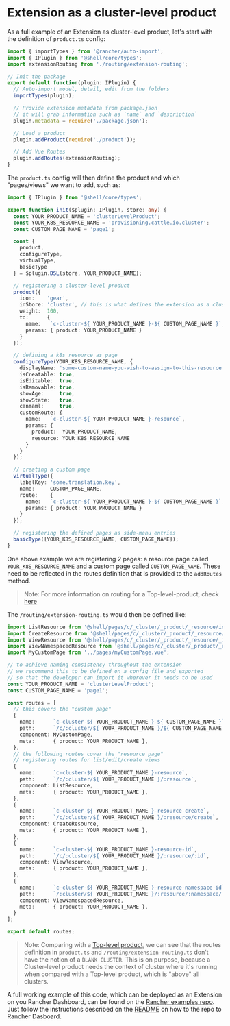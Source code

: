 # Extension as a cluster-level product
As a full example of an Extension as cluster-level product, let's start with the definition of `product.ts` config:

```ts
import { importTypes } from '@rancher/auto-import';
import { IPlugin } from '@shell/core/types';
import extensionRouting from './routing/extension-routing';

// Init the package
export default function(plugin: IPlugin) {
  // Auto-import model, detail, edit from the folders
  importTypes(plugin);

  // Provide extension metadata from package.json
  // it will grab information such as `name` and `description`
  plugin.metadata = require('./package.json');

  // Load a product
  plugin.addProduct(require('./product'));

  // Add Vue Routes
  plugin.addRoutes(extensionRouting);
}
```

The `product.ts` config will then define the product and which "pages/views" we want to add, such as:

```ts
import { IPlugin } from '@shell/core/types';

export function init($plugin: IPlugin, store: any) {
  const YOUR_PRODUCT_NAME = 'clusterLevelProduct';
  const YOUR_K8S_RESOURCE_NAME = 'provisioning.cattle.io.cluster';
  const CUSTOM_PAGE_NAME = 'page1';

  const {
    product,
    configureType,
    virtualType,
    basicType
  } = $plugin.DSL(store, YOUR_PRODUCT_NAME);

  // registering a cluster-level product
  product({
    icon:    'gear',
    inStore: 'cluster', // this is what defines the extension as a cluster-level product
    weight:  100,
    to:      {
      name:   `c-cluster-${ YOUR_PRODUCT_NAME }-${ CUSTOM_PAGE_NAME }`,
      params: { product: YOUR_PRODUCT_NAME }
    }
  });

  // defining a k8s resource as page
  configureType(YOUR_K8S_RESOURCE_NAME, {
    displayName: 'some-custom-name-you-wish-to-assign-to-this-resource',
    isCreatable: true,
    isEditable:  true,
    isRemovable: true,
    showAge:     true,
    showState:   true,
    canYaml:     true,
    customRoute: {
      name:   `c-cluster-${ YOUR_PRODUCT_NAME }-resource`,
      params: {
        product:  YOUR_PRODUCT_NAME,
        resource: YOUR_K8S_RESOURCE_NAME
      }
    }
  });

  // creating a custom page
  virtualType({
    labelKey: 'some.translation.key',
    name:     CUSTOM_PAGE_NAME,
    route:    {
      name:   `c-cluster-${ YOUR_PRODUCT_NAME }-${ CUSTOM_PAGE_NAME }`,
      params: { product: YOUR_PRODUCT_NAME }
    }
  });

  // registering the defined pages as side-menu entries
  basicType([YOUR_K8S_RESOURCE_NAME, CUSTOM_PAGE_NAME]);
}

```

One above example we are registering 2 pages: a resource page called `YOUR_K8S_RESOURCE_NAME` and a custom page called `CUSTOM_PAGE_NAME`. These need to be reflected in the routes definition that is provided to the `addRoutes` method.

> Note: For more information on routing for a Top-level-product, check [here](../api/nav/routing.md#routes-definition-for-an-extension-as-a-top-level-product)

The `/routing/extension-routing.ts` would then be defined like:

```ts
import ListResource from '@shell/pages/c/_cluster/_product/_resource/index.vue';
import CreateResource from '@shell/pages/c/_cluster/_product/_resource/create.vue';
import ViewResource from '@shell/pages/c/_cluster/_product/_resource/_id.vue';
import ViewNamespacedResource from '@shell/pages/c/_cluster/_product/_resource/_namespace/_id.vue';
import MyCustomPage from '../pages/myCustomPage.vue';

// to achieve naming consistency throughout the extension
// we recommend this to be defined on a config file and exported
// so that the developer can import it wherever it needs to be used
const YOUR_PRODUCT_NAME = 'clusterLevelProduct';
const CUSTOM_PAGE_NAME = 'page1';

const routes = [
  // this covers the "custom page"
  {
    name:      `c-cluster-${ YOUR_PRODUCT_NAME }-${ CUSTOM_PAGE_NAME }`,
    path:      `/c/:cluster/${ YOUR_PRODUCT_NAME }/${ CUSTOM_PAGE_NAME }`,
    component: MyCustomPage,
    meta:      { product: YOUR_PRODUCT_NAME },
  },
  // the following routes cover the "resource page"
  // registering routes for list/edit/create views
  {
    name:      `c-cluster-${ YOUR_PRODUCT_NAME }-resource`,
    path:      `/c/:cluster/${ YOUR_PRODUCT_NAME }/:resource`,
    component: ListResource,
    meta:      { product: YOUR_PRODUCT_NAME },
  },
  {
    name:      `c-cluster-${ YOUR_PRODUCT_NAME }-resource-create`,
    path:      `/c/:cluster/${ YOUR_PRODUCT_NAME }/:resource/create`,
    component: CreateResource,
    meta:      { product: YOUR_PRODUCT_NAME },
  },
  {
    name:      `c-cluster-${ YOUR_PRODUCT_NAME }-resource-id`,
    path:      `/c/:cluster/${ YOUR_PRODUCT_NAME }/:resource/:id`,
    component: ViewResource,
    meta:      { product: YOUR_PRODUCT_NAME },
  },
  {
    name:      `c-cluster-${ YOUR_PRODUCT_NAME }-resource-namespace-id`,
    path:      `/:cluster/${ YOUR_PRODUCT_NAME }/:resource/:namespace/:id`,
    component: ViewNamespacedResource,
    meta:      { product: YOUR_PRODUCT_NAME },
  }
];

export default routes;
```

> Note: Comparing with a [Top-level product](./top-level-product), we can see that the routes definition in `product.ts` and `/routing/extension-routing.ts` don't have the notion of a `BLANK CLUSTER`. This is on purpose, because a Cluster-level product needs the context of cluster where it's running when compared with a Top-level product, which is "above" all clusters.

A full working example of this code, which can be deployed as an Extension on you Rancher Dashboard, can be found on the [Rancher examples repo](https://github.com/rancher/ui-plugin-examples). Just follow the instructions described on the [README](https://github.com/rancher/ui-plugin-examples#readme) on how to the repo to Rancher Dasboard.